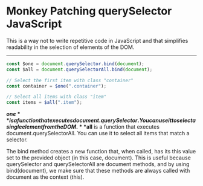 # Monkey Patching querySelector JavaScript

This is a way not to write repetitive code in JavaScript and that simplifies readability in the selection of elements of the DOM.

---

```javascript
const $one = document.querySelector.bind(document);
const $all = document.querySelectorAll.bind(document);

// Select the first item with class "container"
const container = $one(".container");

// Select all items with class "item"
const items = $all(".item");
```
**$one** is a function that executes document.querySelector. You can use it to select a single element from the DOM.
**$all** is a function that executes document.querySelectorAll. You can use it to select all items that match a selector.

The bind method creates a new function that, when called, has its this value set to the provided object (in this case, document). This is useful because querySelector and querySelectorAll are document methods, and by using bind(document), we make sure that these methods are always called with document as the context (this).
